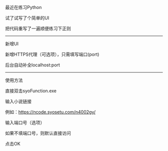 ﻿最近在练习Python

试了试写了个简单的UI

把代码重写了一遍顺便练习下正则

-------------------------------
新增UI

新增HTTPS代理（可选项），只需填写端口(port)

后台自动补全localhost:port

-------------------------------

使用方法

直接双击syoFunction.exe

输入小说链接

例如：https://ncode.syosetu.com/n4002gy/

输入端口号（选项）

如果不填端口号，则默认直接访问

点击OK
